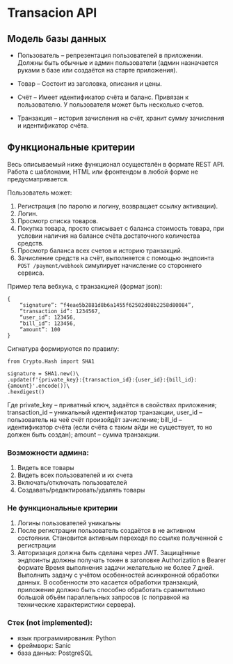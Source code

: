 # Transacion API

## Модель базы данных

- Пользователь – репрезентация пользователей в приложении. Должны быть обычные и админ пользователи (админ назначается руками в базе или создаётся на старте приложения).

- Товар – Состоит из заголовка, описания и цены.

- Счёт – Имеет идентификатор счёта и баланс. Привязан к пользователю. У пользователя может быть несколько счетов.

- Транзакция – история зачисления на счёт, хранит сумму зачисления и идентификатор счёта.

## Функциональные критерии

Весь описываемый ниже функционал осуществлён в формате REST API. Работа с шаблонами, HTML или фронтендом в любой форме не предусматривается.

Пользователь может:
1. Регистрация (по паролю и логину, возвращает ссылку активации).
2. Логин.
3. Просмотр списка товаров.
4. Покупка товара, просто списывает с баланса стоимость товара, при условии наличия на балансе счёта достаточного количества средств.
5. Просмотр баланса всех счетов и историю транзакций.
6. Зачисление средств на счёт, выполняется с помощью эндпоинта ```POST /payment/webhook``` симулирует начисление со стороннего сервиса.

Пример тела вебхука, с транзакцией (формат json):

```
{
    “signature”: “f4eae5b2881d8b6a1455f62502d08b2258d80084”,
    “transaction_id”: 1234567,
    “user_id”: 123456,
    “bill_id”: 123456,
    “amount”: 100
}
```

Сигнатура формируются по правилу:

```
from Crypto.Hash import SHA1
 
signature = SHA1.new()\
.update(f'{private_key}:{transaction_id}:{user_id}:{bill_id}:{amount}'.encode())\
.hexdigest()
```

Где
private_key – приватный ключ, задаётся в свойствах приложения;
transaction_id – уникальный идентификатор транзакции, user_id – пользователь на чеё счёт произойдёт зачисление;
bill_id – идентификатор счёта (если счёта с таким айди не существует, то но должен быть создан);
amount – сумма транзакции.
 
### Возможности админа:
1. Видеть все товары
2. Видеть всех пользователей и их счета
3. Включать/отключать пользователей
4. Создавать/редактировать/удалять товары
 
### Не функциональные критерии
1. Логины пользователей уникальны
2. После регистрации пользователь создаётся в не активном состоянии. Становится активным переходя по ссылке полученной с регистрации
3. Авторизация должна быть сделана через JWT. Защищённые эндпоинты должны получать токен в заголовке Authorization в Bearer формате
Время выполнения задачи желательно не более 7 дней.
Выполнить задачу с учётом особенностей асинхронной обработки данных. В особенности это касается обработки транзакций, приложение должно быть способно обработать сравнительно большой объём параллельных запросов (с поправкой на технические характеристики сервера).

### Стек (not implemented):

- язык программирования: Python
- фреймворк: Sanic
- база данных: PostgreSQL
